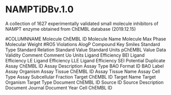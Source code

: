 # NAMPTiDBv.1.0
A collection of 1627 experimentally validated small molecule inhibitors of NAMPT enzyme obtained from ChEMBL database (2019.12.15)

#COLUMNNAME
Molecule ChEMBL ID
Molecule Name
Molecule Max Phase
Molecular Weight
#RO5 Violations
AlogP
Compound Key
Smiles
Standard Type
Standard Relation
Standard Value
Standard Units
pChEMBL Value
Data Validity Comment
Comment
Uo Units
Ligand Efficiency BEI
Ligand Efficiency LE
Ligand Efficiency LLE
Ligand Efficiency SEI
Potential Duplicate
Assay ChEMBL ID
Assay Description
Assay Type
BAO Format ID
BAO Label
Assay Organism
Assay Tissue ChEMBL ID
Assay Tissue Name
Assay Cell Type
Assay Subcellular Fraction
Target ChEMBL ID
Target Name
Target Organism
Target Type
Document ChEMBL ID
Source ID
Source Description
Document Journal
Document Year
Cell ChEMBL ID
